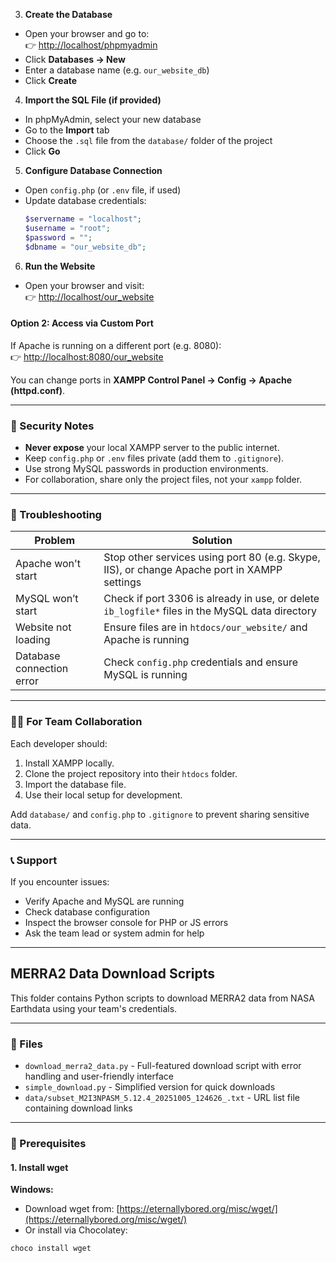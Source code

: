 
3. **Create the Database**
- Open your browser and go to:  
  👉 [http://localhost/phpmyadmin](http://localhost/phpmyadmin)
- Click **Databases → New**
- Enter a database name (e.g. `our_website_db`)
- Click **Create**

4. **Import the SQL File (if provided)**
- In phpMyAdmin, select your new database
- Go to the **Import** tab
- Choose the `.sql` file from the `database/` folder of the project
- Click **Go**

5. **Configure Database Connection**
- Open `config.php` (or `.env` file, if used)
- Update database credentials:
  ```php
  $servername = "localhost";
  $username = "root";
  $password = "";
  $dbname = "our_website_db";
  ```

6. **Run the Website**
- Open your browser and visit:  
  👉 [http://localhost/our_website](http://localhost/our_website)

#### Option 2: Access via Custom Port
If Apache is running on a different port (e.g. 8080):  
👉 [http://localhost:8080/our_website](http://localhost:8080/our_website)

You can change ports in **XAMPP Control Panel → Config → Apache (httpd.conf)**.

---

### 🔐 Security Notes

- **Never expose** your local XAMPP server to the public internet.  
- Keep `config.php` or `.env` files private (add them to `.gitignore`).  
- Use strong MySQL passwords in production environments.  
- For collaboration, share only the project files, not your `xampp` folder.

---

### 🧰 Troubleshooting

| Problem | Solution |
|----------|-----------|
| Apache won't start | Stop other services using port 80 (e.g. Skype, IIS), or change Apache port in XAMPP settings |
| MySQL won’t start | Check if port 3306 is already in use, or delete `ib_logfile*` files in the MySQL data directory |
| Website not loading | Ensure files are in `htdocs/our_website/` and Apache is running |
| Database connection error | Check `config.php` credentials and ensure MySQL is running |

---

### 🧑‍💻 For Team Collaboration

Each developer should:
1. Install XAMPP locally.  
2. Clone the project repository into their `htdocs` folder.  
3. Import the database file.  
4. Use their local setup for development.  

Add `database/` and `config.php` to `.gitignore` to prevent sharing sensitive data.

---

### 📞 Support

If you encounter issues:
- Verify Apache and MySQL are running  
- Check database configuration  
- Inspect the browser console for PHP or JS errors  
- Ask the team lead or system admin for help  

---

## MERRA2 Data Download Scripts

This folder contains Python scripts to download MERRA2 data from NASA Earthdata using your team's credentials.

---

### 📁 Files

- `download_merra2_data.py` - Full-featured download script with error handling and user-friendly interface  
- `simple_download.py` - Simplified version for quick downloads  
- `data/subset_M2I3NPASM_5.12.4_20251005_124626_.txt` - URL list file containing download links  

---

### 🧩 Prerequisites

#### 1. Install wget
**Windows:**
- Download wget from: [https://eternallybored.org/misc/wget/](https://eternallybored.org/misc/wget/)
- Or install via Chocolatey:
```bash
choco install wget
